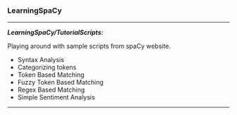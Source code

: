 ### LearningSpaCy

---

_**LearningSpaCy/TutorialScripts:**_

Playing around with sample scripts from spaCy website.

- Syntax Analysis
- Categorizing tokens
- Token Based Matching
- Fuzzy Token Based Matching
- Regex Based Matching
- Simple Sentiment Analysis

---

